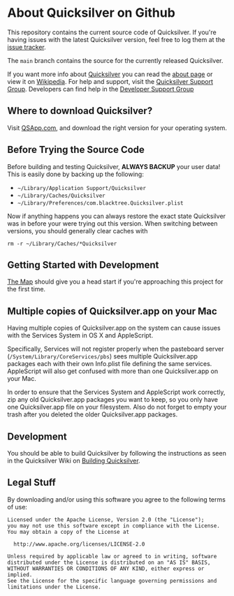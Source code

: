 # About Quicksilver on Github #

This repository contains the current source code of Quicksilver. If you're having issues with the latest Quicksilver version, feel free to log them at the [issue tracker](https://github.com/quicksilver/Quicksilver/issues). 

The `main` branch contains the source for the currently released Quicksilver.

If you want more info about [Quicksilver](http://qsapp.com) you can read the [about page](http://qsapp.com/about.php) or view it on [Wikipedia](http://en.wikipedia.org/wiki/Quicksilver_%28software%29 "Quicksilver Wikipedia article"). For help and support, visit the [Quicksilver Support Group](http://groups.google.com/group/blacktree-quicksilver "Quicksilver Google Group"). Developers can find help in the [Developer Support Group](https://groups.google.com/forum/?hl=en_US&fromgroups#!forum/quicksilver---development)

## Where to download Quicksilver? ##

Visit [QSApp.com](http://qsapp.com/download.php), and download the right version for your operating system.

## Before Trying the Source Code ##

Before building and testing Quicksilver, **ALWAYS BACKUP** your user data!  
This is easily done by backing up the following:

  * `~/Library/Application Support/Quicksilver`
  * `~/Library/Caches/Quicksilver`
  * `~/Library/Preferences/com.blacktree.Quicksilver.plist`

Now if anything happens you can always restore the exact state Quicksilver was in before your were trying out this version. When switching between versions, you should generally clear caches with

    rm -r ~/Library/Caches/*Quicksilver

## Getting Started with Development ##

[The Map](The_Map.md) should give you a head start if you're approaching this project for the first time.

## Multiple copies of Quicksilver.app on your Mac ##

Having multiple copies of Quicksilver.app on the system can cause issues with the Services System in OS X and AppleScript.

Specifically, Services will not register properly when the pasteboard server (`/System/Library/CoreServices/pbs`) sees multiple Quicksilver.app packages each with their own Info.plist file defining the same services. AppleScript will also get confused with more than one Quicksilver.app on your Mac.

In order to ensure that the Services System and AppleScript work correctly, zip any old Quicksilver.app packages you want to keep, so you only have one Quicksilver.app file on your filesystem. Also do not forget to empty your trash after you deleted the older Quicksilver.app packages.

## Development ##

You should be able to build Quicksilver by following the instructions as seen in the Quicksilver Wiki on [Building Quicksilver](http://qsapp.com/wiki/Building_Quicksilver).

## Legal Stuff ##

By downloading and/or using this software you agree to the following terms of use:

    Licensed under the Apache License, Version 2.0 (the "License");
    you may not use this software except in compliance with the License.
    You may obtain a copy of the License at
    
      http://www.apache.org/licenses/LICENSE-2.0
    
    Unless required by applicable law or agreed to in writing, software
    distributed under the License is distributed on an "AS IS" BASIS,
    WITHOUT WARRANTIES OR CONDITIONS OF ANY KIND, either express or implied.
    See the License for the specific language governing permissions and
    limitations under the License.
